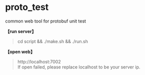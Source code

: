 # proto_test
common web tool for protobuf unit test

**【run server】**  
> cd script && ./make.sh && ./run.sh

**【open web】**  
> http://localhost:7002  
If open failed, please replace localhost to be your server ip.